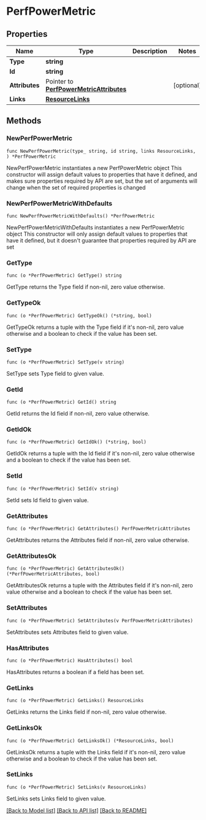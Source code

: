 # PerfPowerMetric

## Properties

Name | Type | Description | Notes
------------ | ------------- | ------------- | -------------
**Type** | **string** |  | 
**Id** | **string** |  | 
**Attributes** | Pointer to [**PerfPowerMetricAttributes**](PerfPowerMetric_attributes.md) |  | [optional] 
**Links** | [**ResourceLinks**](ResourceLinks.md) |  | 

## Methods

### NewPerfPowerMetric

`func NewPerfPowerMetric(type_ string, id string, links ResourceLinks, ) *PerfPowerMetric`

NewPerfPowerMetric instantiates a new PerfPowerMetric object
This constructor will assign default values to properties that have it defined,
and makes sure properties required by API are set, but the set of arguments
will change when the set of required properties is changed

### NewPerfPowerMetricWithDefaults

`func NewPerfPowerMetricWithDefaults() *PerfPowerMetric`

NewPerfPowerMetricWithDefaults instantiates a new PerfPowerMetric object
This constructor will only assign default values to properties that have it defined,
but it doesn't guarantee that properties required by API are set

### GetType

`func (o *PerfPowerMetric) GetType() string`

GetType returns the Type field if non-nil, zero value otherwise.

### GetTypeOk

`func (o *PerfPowerMetric) GetTypeOk() (*string, bool)`

GetTypeOk returns a tuple with the Type field if it's non-nil, zero value otherwise
and a boolean to check if the value has been set.

### SetType

`func (o *PerfPowerMetric) SetType(v string)`

SetType sets Type field to given value.


### GetId

`func (o *PerfPowerMetric) GetId() string`

GetId returns the Id field if non-nil, zero value otherwise.

### GetIdOk

`func (o *PerfPowerMetric) GetIdOk() (*string, bool)`

GetIdOk returns a tuple with the Id field if it's non-nil, zero value otherwise
and a boolean to check if the value has been set.

### SetId

`func (o *PerfPowerMetric) SetId(v string)`

SetId sets Id field to given value.


### GetAttributes

`func (o *PerfPowerMetric) GetAttributes() PerfPowerMetricAttributes`

GetAttributes returns the Attributes field if non-nil, zero value otherwise.

### GetAttributesOk

`func (o *PerfPowerMetric) GetAttributesOk() (*PerfPowerMetricAttributes, bool)`

GetAttributesOk returns a tuple with the Attributes field if it's non-nil, zero value otherwise
and a boolean to check if the value has been set.

### SetAttributes

`func (o *PerfPowerMetric) SetAttributes(v PerfPowerMetricAttributes)`

SetAttributes sets Attributes field to given value.

### HasAttributes

`func (o *PerfPowerMetric) HasAttributes() bool`

HasAttributes returns a boolean if a field has been set.

### GetLinks

`func (o *PerfPowerMetric) GetLinks() ResourceLinks`

GetLinks returns the Links field if non-nil, zero value otherwise.

### GetLinksOk

`func (o *PerfPowerMetric) GetLinksOk() (*ResourceLinks, bool)`

GetLinksOk returns a tuple with the Links field if it's non-nil, zero value otherwise
and a boolean to check if the value has been set.

### SetLinks

`func (o *PerfPowerMetric) SetLinks(v ResourceLinks)`

SetLinks sets Links field to given value.



[[Back to Model list]](../README.md#documentation-for-models) [[Back to API list]](../README.md#documentation-for-api-endpoints) [[Back to README]](../README.md)



